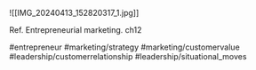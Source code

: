 ![[IMG_20240413_152820317_1.jpg]]

Ref. Entrepreneurial marketing. ch12

#entrepreneur #marketing/strategy #marketing/customervalue #leadership/customerrelationship #leadership/situational_moves 